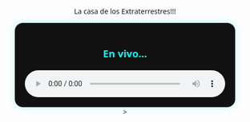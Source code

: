 

La casa de los Extraterrestres!!!

<html lang="es">
<head>
  <meta charset="UTF-8">
  <meta name="viewport" content="width=device-width, initial-scale=1">
  <title>La Nave Radio</title>
  <style>
    body {
      background-color: #FF0000
      color: #fff;
      font-family: 'Segoe UI', sans-serif;
      display: flex;
      flex-direction: column;
      align-items: center;
      justify-content: center;
      min-height: 100vh;
      margin: 0;
      padding: 20px;
    }

    img {
      max-width: 300px;
      height: auto;
      margin-bottom: 40px;
      filter: drop-shadow(0 0 10px #0ff);
    }

    .player {
      background-color: #111;
      padding: 20px;
      border-radius: 16px;
      box-shadow: 0 0 15px #0ff4;
      width: 100%;
      max-width: 400px;
      text-align: center;
    }

    audio {
      width: 100%;
      margin-top: 10px;
    }

    h1 {
      font-size: 20px;
      margin-bottom: 10px;
      color: #0ff;
    }
  </style>
</head>
<body>

  <!-- Logo -->
  

  <!-- Reproductor -->
  <div class="player">
    <h1>En vivo...</h1>
    <audio controls>
      <source src="https://stream.zeno.fm/utaaqemlboovv" type="audio/mpeg">
      Tu navegador no soporta el audio.
    </audio>
  </div>

</body>
</html>
>
